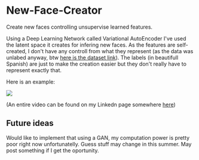 # New-Face-Creator
Create new faces controlling unsupervise learned features.

Using a Deep Learning Network called Variational AutoEncoder I've used the latent space it creates for infering new faces.
As the features are self-created, I don't have any controll from what they represent (as the data was unlabed anyway, btw [here is the dataset link](https://storage.googleapis.com/kaggle-data-sets/182088%2F408792%2Fbundle%2Farchive.zip?GoogleAccessId=gcp-kaggle-com@kaggle-161607.iam.gserviceaccount.com&Expires=1591108251&Signature=qTkt%2FRE6ahjYvtPcNT8D2Zfqh8k6ahiaSFeGL%2FPTEm%2BbYV4a7w8J%2F60EmRavl86hFQW2suSohkpUnjcki6oR3RT83%2B8%2FlZJknRUSdXBVxOueHDKEvfudr1A%2FfUD%2BQiO9CuRVRSm8PESfvlNxJ%2B1gSFb21V2sp%2B2kxNaRlaDKATkMYzb5e3Wzcf83S1qSHsVZpPulHRvNrwdW0CHhgZMWgeWwyKpDZrAqoqOBdUILeGsMaOuu4h974o3mTJR3MxtVv4k01opcnIOvaoW2qBWAldfRBY8lFsctePau6dfUHrmwcekiCPpnnmhJumk%2FryWe9wO2Q3jcIeBv%2BU8h1Okycg%3D%3D)). The labels (in beautifull Spanish) are just to make the creation easier but they don't really have to represent exactly that.

Here is an example:

![](ezgif.com-video-to-gif.gif)


(An entire video can be found on my Linkedn page somewhere [here](https://www.linkedin.com/in/diego-bonilla-salvador/))

## Future ideas
Would like to implement that using a GAN, my computation power is pretty poor right now unfortunatelly. Guess stuff may change in this summer. May post something if I get the oportunity.





